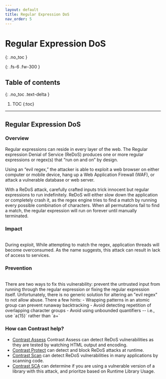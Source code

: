 ```yaml
---
layout: default
title: Regular Expression DoS
nav_order: 5
---
```


# Regular Expression DoS
{: .no_toc }

{: .fs-6 .fw-300 }

## Table of contents
{: .no_toc .text-delta }

1. TOC
{:toc}

---
## Regular Expression DoS

### Overview 

Regular expressions can reside in every layer of the web. The Regular expression Denial of Service (ReDoS) produces one or more regular expressions or regex(s) that “run on and on” by design. 

Using an “evil regex,” the attacker is able to exploit a web browser on either computer or mobile device, hang up a Web Application Firewall (WAF), or attack a vulnerable database or web server.

With a ReDoS attack, carefully crafted inputs trick innocent but regular expressions to run indefinitely. ReDoS will either slow down the application or completely crash it, as the regex engine tries to find a match by running every possible combination of characters. When all permutations fail to find a match, the regular expression will run on forever until manually terminated.


### Impact 
<br/>
During exploit, While attempting to match the regex, application threads will become overconsumed. 
As the name suggests, this attack can result in lack of access to services. 


### Prevention 
<br/>
There are two ways to fix this vulnerability: prevent the untrusted input from running through the regular expression or fixing the regular expression
itself. 
Unfortunately, there is no generic solution for altering an "evil regex" to not allow abuse. There a few hints: 
- Wrapping patterns in an atomic group can prevent runaway backtracking
- Avoid detecting repetition of overlapping character groups
- Avoid using unbounded quantifiers -- i.e., use `a{15}` rather than `a+` 


### How can Contrast help? 

- [Contrast Assess](https://www.contrastsecurity.com/contrast-assess) Contrast Assess can detect ReDoS vulnerabilities as they are tested by watching HTML output and encoding.
- [Contrast Protect](https://www.contrastsecurity.com/contrast-protect) can detect and block ReDoS attacks at runtime. 
- [Contrast Scan](https://www.contrastsecurity.com/contrast-scan) can detect ReDoS vulnerabilities in many applications by scanning code.
- [Contrast SCA](https://www.contrastsecurity.com/contrast-sca) can determine if you are using a vulnerable version of a library with this attack, and prioritze based on Runtime Library Usage.